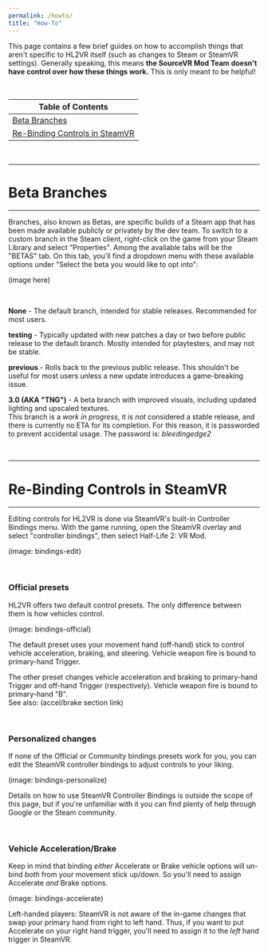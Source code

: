 ```yaml
---
permalink: /howto/
title: "How-To"
---
```


This page contains a few brief guides on how to accomplish things that aren't specific to HL2VR itself (such as changes to Steam or SteamVR settings).
Generally speaking, this means **the SourceVR Mod Team doesn't have control over how these things work.**
This is only meant to be helpful!

<br />

| Table of Contents  |
| ------------- |
| [Beta Branches](#beta-branches)  |
| [Re-Binding Controls in SteamVR](#re-binding-controls-in-steamvr)  |


<br />

---

# Beta Branches

---

Branches, also known as Betas, are specific builds of a Steam app that has been made available publicly or privately by the dev team.
To switch to a custom branch in the Steam client, right-click on the game from your Steam Library and select "Properties". Among the available tabs will be the "BETAS" tab.
On this tab, you'll find a dropdown menu with these available options under "Select the beta you would like to opt into":

(image here)

<br />

**None** - The default branch, intended for stable releases. Recommended for most users.

**testing** - Typically updated with new patches a day or two before public release to the default branch. Mostly intended for playtesters, and may not be stable.

**previous** - Rolls back to the previous public release. This shouldn't be useful for most users unless a new update introduces a game-breaking issue.

**3.0 (AKA "TNG")** - A beta branch with improved visuals, including updated lighting and upscaled textures.  
This branch is a *work in progress*, it is *not* considered a stable release, and there is currently no ETA for its completion. For this reason, it is passworded to prevent accidental usage. The password is: *bleedingedge2*

<br />

---

# Re-Binding Controls in SteamVR

---

Editing controls for HL2VR is done via SteamVR's built-in Controller Bindings menu. With the game running, open the SteamVR overlay and select "controller bindings", then select Half-Life 2: VR Mod.

(image: bindings-edit)

<br />

### Official presets

HL2VR offers two default control presets. The only difference between them is how vehicles control.

(image: bindings-official)

The default preset uses your movement hand (off-hand) stick to control vehicle acceleration, braking, and steering.
Vehicle weapon fire is bound to primary-hand Trigger.

The other preset changes vehicle acceleration and braking to primary-hand Trigger and off-hand Trigger (respectively).
Vehicle weapon fire is bound to primary-hand "B".  
See also: (accel/brake section link)

<br />

### Personalized changes

If none of the Official or Community bindings presets work for you, you can edit the SteamVR controller bindings to adjust controls to your liking.

(image: bindings-personalize)

Details on how to use SteamVR Controller Bindings is outside the scope of this page, but if you're unfamiliar with it you can find plenty of help through Google or the Steam community.

<br />

### Vehicle Acceleration/Brake

Keep in mind that binding *either* Accelerate or Brake vehicle options will un-bind *both* from your movement stick up/down.
So you'll need to assign Accelerate *and* Brake options.

(image: bindings-accelerate)

Left-handed players: SteamVR is not aware of the in-game changes that swap your primary hand from right to left hand. 
Thus, if you want to put Accelerate on your right hand trigger, you'll need to assign it to the *left* hand trigger in SteamVR.
